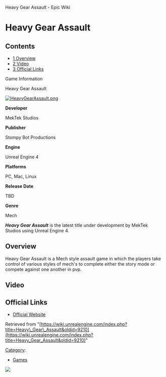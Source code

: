 Heavy Gear Assault - Epic Wiki                    

Heavy Gear Assault
==================

Contents
--------

*   [1 Overview](#Overview)
*   [2 Video](#Video)
*   [3 Official Links](#Official_Links)

Game Information

Heavy Gear Assault

[![HeavyGearAssault.png](https://d26ilriwvtzlb.cloudfront.net/4/44/HeavyGearAssault.png)](/File:HeavyGearAssault.png)

**Developer**

MekTek Studios

**Publisher**

Stompy Bot Productions

**Engine**

Unreal Engine 4

**Platforms**

PC, Mac, Linux

**Release Date**

TBD

**Genre**

Mech

_**Heavy Gear Assault**_ is the latest title under development by MekTek Studios using Unreal Engine 4.

Overview
--------

Heavy Gear Assault is a Mech style assault game in which the players take control of various styles of mech's to complete either the story mode or compete against one another in pvp.

  

  

  

Video
-----

Official Links
--------------

*   [Official Website](http://heavygear.com/)

Retrieved from "[https://wiki.unrealengine.com/index.php?title=Heavy\_Gear\_Assault&oldid=9210](https://wiki.unrealengine.com/index.php?title=Heavy_Gear_Assault&oldid=9210)"

[Category](/Special:Categories "Special:Categories"):

*   [Games](/Category:Games "Category:Games")

  ![](https://tracking.unrealengine.com/track.png)